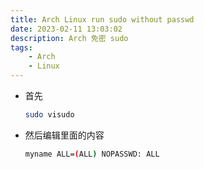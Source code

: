 ```yaml
---
title: Arch Linux run sudo without passwd
date: 2023-02-11 13:03:02
description: Arch 免密 sudo
tags:
    - Arch
    - Linux
---
```


- 首先
    
    ```bash
    sudo visudo
    ```
    
- 然后编辑里面的内容

    ```bash
    myname ALL=(ALL) NOPASSWD: ALL
    ```
    
<script src="https://giscus.app/client.js"
        data-repo="HCY-ASLEEP/HCY-ASLEEP.github.io"
        data-repo-id="R_kgDOISFjNg"
        data-category="Announcements"
        data-category-id="DIC_kwDOISFjNs4CUJyb"
        data-mapping="pathname"
        data-strict="0"
        data-reactions-enabled="1"
        data-emit-metadata="0"
        data-input-position="bottom"
        data-theme="light"
        data-lang="zh-CN"
        crossorigin="anonymous"
        async>
</script>
